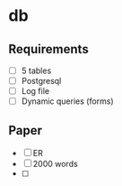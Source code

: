 # db

## Requirements

- [ ] 5 tables
- [ ] Postgresql
- [ ] Log file
- [ ] Dynamic queries (forms)

## Paper

- [ ] ER
- [ ] 2000 words
- [ ] 


